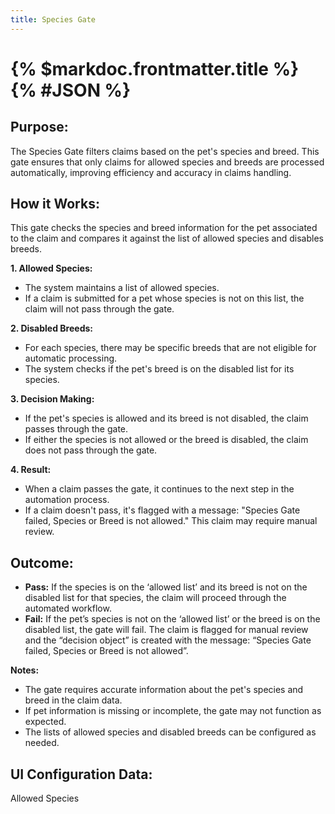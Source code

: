 ```yaml
---
title: Species Gate
---
```

# {% $markdoc.frontmatter.title %} {% #JSON %}

## __Purpose:__ 
The Species Gate filters claims based on the pet's species and breed.  This gate ensures that only claims for allowed species and breeds are processed automatically, improving efficiency and accuracy in claims handling.


## __How it Works:__
This gate checks the species and breed information for the pet associated to the claim and compares it against the list of allowed species and disables breeds.

**1. Allowed Species:**  
  - The system maintains a list of allowed species.
  - If a claim is submitted for a pet whose species is not on this list, the claim will not pass through the gate.

**2. Disabled Breeds:**
  - For each species, there may be specific breeds that are not eligible for automatic processing.
  - The system checks if the pet's breed is on the disabled list for its species.

**3.	Decision Making:** 
  - If the pet's species is allowed and its breed is not disabled, the claim passes through the gate.
  - If either the species is not allowed or the breed is disabled, the claim does not pass through the gate.

**4.	Result:**
  - When a claim passes the gate, it continues to the next step in the automation process.
  - If a claim doesn't pass, it's flagged with a message: "Species Gate failed, Species or Breed is not allowed." This claim may require manual review.


## __Outcome:__
- **Pass:** If the species is on the ‘allowed list’ and its breed is not on the disabled list for that species, the claim will proceed through the automated workflow.
- **Fail:** If the pet’s species is not on the ‘allowed list’ or the breed is on the disabled list, the gate will fail.  The claim is flagged for manual review and the “decision object” is created with the message: “Species Gate failed, Species or Breed is not allowed”.


**Notes:** 
- The gate requires accurate information about the pet's species and breed in the claim data.
- If pet information is missing or incomplete, the gate may not function as expected.
- The lists of allowed species and disabled breeds can be configured as needed.


## __UI Configuration Data:__
Allowed Species